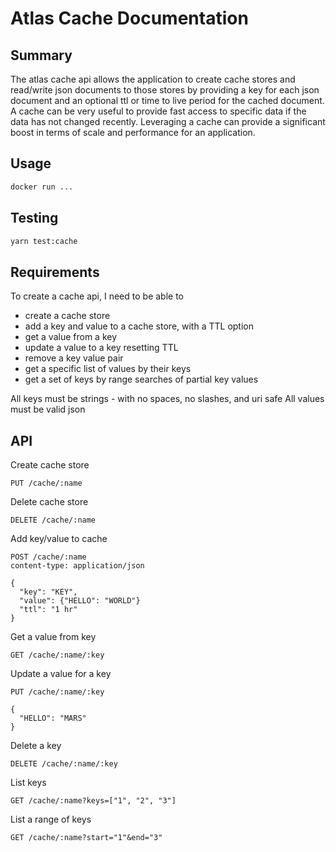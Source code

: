 # Atlas Cache Documentation

## Summary

The atlas cache api allows the application to create cache stores and read/write json documents to those stores by providing a key for each json document and an optional ttl or time to live period for the cached document. A cache can be very useful to provide fast access to specific data if the data has not changed recently. Leveraging a cache can provide a significant boost in terms of scale and performance for an application.

## Usage

``` sh
docker run ...
```

## Testing

``` sh
yarn test:cache
```

## Requirements

To create a cache api, I need to be able to 

* create a cache store 
* add a key and value to a cache store, with a TTL option
* get a value from a key
* update a value to a key resetting TTL
* remove a key value pair
* get a specific list of values by their keys
* get a set of keys by range searches of partial key values

All keys must be strings - with no spaces, no slashes, and uri safe
All values must be valid json


## API

Create cache store

```
PUT /cache/:name
```

Delete cache store

```
DELETE /cache/:name
```

Add key/value to cache

```
POST /cache/:name
content-type: application/json

{
  "key": "KEY",
  "value": {"HELLO": "WORLD"}
  "ttl": "1 hr"
}
```

Get a value from key

```
GET /cache/:name/:key
```

Update a value for a key

```
PUT /cache/:name/:key

{
  "HELLO": "MARS"
}
```

Delete a key

```
DELETE /cache/:name/:key
```

List keys

```
GET /cache/:name?keys=["1", "2", "3"]
```

List a range of keys

```
GET /cache/:name?start="1"&end="3"
```


